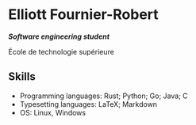 # Elliott Fournier-Robert

***Software engineering student***

École de technologie supérieure

## Skills

- Programming languages: Rust; Python; Go; Java; C
- Typesetting languages: LaTeX; Markdown
- OS: Linux, Windows
